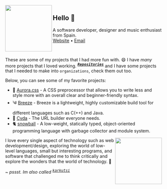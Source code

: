 
<img align="left" width="150" src="./img/hand2.png">

## Hello 👋


<p>
    A software developer, designer and music enthusiast from Spain.
    <br/>
    <a href="https://www-lac.vercel.app">Website</a> •
    <a href="mailto:mauro.balades@tutanota.com">Email</a>
</p>

<br/> <!-- FOR GITHUB PROFILE -->

These are some of my projects that I had more fun with. 😄 I have *many* more projects that I loved working. <sup><kbd>***[Repositories](https://github.com/mauro-balades?tab=repositories&q=&type=source&language=&sort=)***</kbd></sup> and I have some projects that I needed to make into `organizations`, check them out too. 

Below, you can see some of my favorite projects:

* 🤯 [Aurora.css](https://github.com/mauro-balades/aurora.css) - A CSS preprocessor that allows you to write less and style more with an overall clear and beginner-friendly syntax.
* ༄  [Breeze](https://github.com/mauro-balades/breeze) -  Breeze is a lightweight, highly customizable build tool for different languages such as C(++) and Java.
* 🔗 [Cyda](https://github.com/cyda-hub) - The URL builder everyone needs.
* 🐈 [snowball](https://github.com/snowball-lang/snowball) - A low-weight, statically typed, object-oriented programming language with garbage collector and module system.

<img align="right" width="150" src="./img/hand1.png">

I love every single aspect of technology such as web development/design, exploring the world of low-level languages, small but interesting programs, and software that challenged me to think critically and explore the wonders that the world of technology. 🚀

~ *pssst. Im also called <sup><kbd>[karkutsi](https://github.com/karkutsi)</kbd></sup>*
